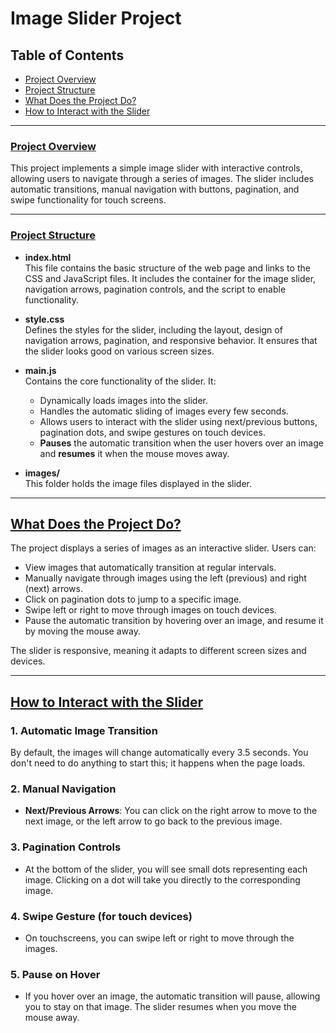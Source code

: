 # Image Slider Project

## Table of Contents
- [Project Overview](#project-overview)
- [Project Structure](#project-structure)
- [What Does the Project Do?](#what-does-the-project-do)
- [How to Interact with the Slider](#how-to-interact-with-the-slider)

---

### [Project Overview](#project-overview)

This project implements a simple image slider with interactive controls, allowing users to navigate through a series of images. The slider includes automatic transitions, manual navigation with buttons, pagination, and swipe functionality for touch screens.

---

### [Project Structure](#project-structure)

- **index.html**  
  This file contains the basic structure of the web page and links to the CSS and JavaScript files. It includes the container for the image slider, navigation arrows, pagination controls, and the script to enable functionality.

- **style.css**  
  Defines the styles for the slider, including the layout, design of navigation arrows, pagination, and responsive behavior. It ensures that the slider looks good on various screen sizes.

- **main.js**  
  Contains the core functionality of the slider. It:
    - Dynamically loads images into the slider.
    - Handles the automatic sliding of images every few seconds.
    - Allows users to interact with the slider using next/previous buttons, pagination dots, and swipe gestures on touch devices.
    - **Pauses** the automatic transition when the user hovers over an image and **resumes** it when the mouse moves away.
  
- **images/**  
  This folder holds the image files displayed in the slider.

---

## [What Does the Project Do?](#what-does-the-project-do)

The project displays a series of images as an interactive slider. Users can:
- View images that automatically transition at regular intervals.
- Manually navigate through images using the left (previous) and right (next) arrows.
- Click on pagination dots to jump to a specific image.
- Swipe left or right to move through images on touch devices.
- Pause the automatic transition by hovering over an image, and resume it by moving the mouse away.

The slider is responsive, meaning it adapts to different screen sizes and devices.

---

## [How to Interact with the Slider](#how-to-interact-with-the-slider)

### 1. Automatic Image Transition
By default, the images will change automatically every 3.5 seconds. You don't need to do anything to start this; it happens when the page loads.

### 2. Manual Navigation
- **Next/Previous Arrows**: You can click on the right arrow to move to the next image, or the left arrow to go back to the previous image.
  
### 3. Pagination Controls
- At the bottom of the slider, you will see small dots representing each image. Clicking on a dot will take you directly to the corresponding image.

### 4. Swipe Gesture (for touch devices)
- On touchscreens, you can swipe left or right to move through the images.

### 5. Pause on Hover
- If you hover over an image, the automatic transition will pause, allowing you to stay on that image. The slider resumes when you move the mouse away.
